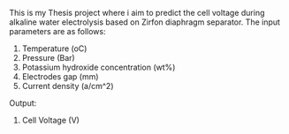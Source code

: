 This is my Thesis project where i aim to predict the cell voltage during alkaline water electrolysis based on Zirfon diaphragm separator. 
The input parameters are as follows:
1. Temperature (oC)
2. Pressure (Bar)
3. Potassium hydroxide concentration (wt%)
4. Electrodes gap (mm)
5. Current density (a/cm^2)

Output:
1. Cell Voltage (V)